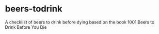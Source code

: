 beers-todrink
=============

A checklist of beers to drink before dying based on the book 1001 Beers to Drink Before You Die
